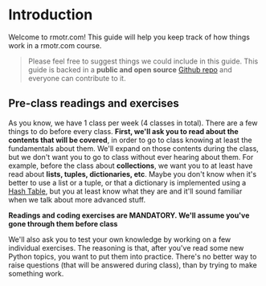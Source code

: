 # Introduction

Welcome to rmotr.com! This guide will help you keep track of how things work in a rmotr.com course.

> Please feel free to suggest things we could include in this guide. This guide is backed in a **public and open source** [Github repo](https://github.com/rmotr-curriculum/pyp-students-guide) and everyone can contribute to it.

## Pre-class readings and exercises

As you know, we have 1 class per week (4 classes in total). There are a few things to do before every class. **First, we'll ask you to read about the contents that will be covered**, in order to go to class knowing at least the fundamentals about them. We'll expand on those contents during the class, but we don't want you to go to class without ever hearing about them. For example, before the class about **collections**, we want you to at least have read about **lists, tuples, dictionaries, etc**. Maybe you don't know when it's better to use a list or a tuple, or that a dictionary is implemented using a [Hash Table](https://en.wikipedia.org/wiki/Hash_table), but you at least know what they are and it'll sound familiar when we talk about more advanced stuff.

**Readings and coding exercises are MANDATORY. We'll assume you've gone through them before class**

We'll also ask you to test your own knowledge by working on a few individual exercises. The reasoning is that, after you've read some new Python topics, you want to put them into practice. There's no better way to raise questions (that will be answered during class), than by trying to make something work.
